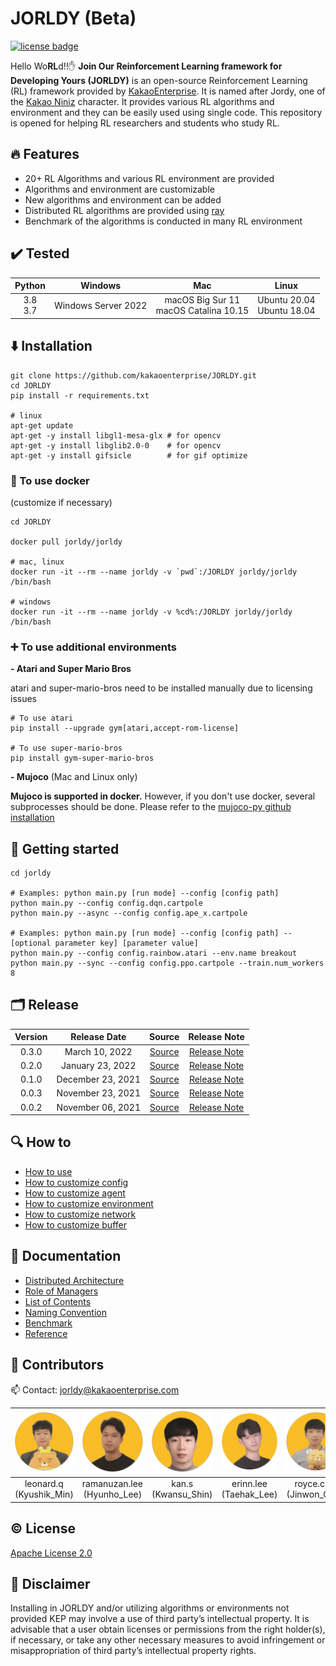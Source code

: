 # JORLDY (Beta)

[![license badge](https://img.shields.io/badge/license-Apache--2.0-green.svg)](LICENSE)

Hello Wo**RL**d!!:hand:  **Join Our Reinforcement Learning framework for Developing Yours (JORLDY)** is an open-source Reinforcement Learning (RL) framework provided by [KakaoEnterprise](https://www.kakaoenterprise.com/). It is named after Jordy, one of the [Kakao Niniz](https://www.kakaocorp.com/page/service/service/Niniz) character. It provides various RL algorithms and environment and they can be easily used using single code. This repository is opened for helping RL researchers and students who study RL.


## :fire: Features

- 20+ RL Algorithms and various RL environment are provided
- Algorithms and environment are customizable
- New algorithms and environment can be added 
- Distributed RL algorithms are provided using [ray](https://github.com/ray-project/ray)
- Benchmark of the algorithms is conducted in many RL environment

## :heavy_check_mark: Tested

| Python |   Windows   |   Mac   |   Linux  |
| :----: | :---------: | :-----: | :------: |
|  3.8<br />3.7  | Windows Server 2022 | macOS Big Sur 11<br />macOS Catalina 10.15 | Ubuntu 20.04<br />Ubuntu 18.04 |

## :arrow_down: Installation

```
git clone https://github.com/kakaoenterprise/JORLDY.git  
cd JORLDY
pip install -r requirements.txt

# linux
apt-get update 
apt-get -y install libgl1-mesa-glx # for opencv
apt-get -y install libglib2.0-0    # for opencv
apt-get -y install gifsicle        # for gif optimize
```

### :whale: To use docker

(customize if necessary)
```
cd JORLDY

docker pull jorldy/jorldy

# mac, linux
docker run -it --rm --name jorldy -v `pwd`:/JORLDY jorldy/jorldy /bin/bash

# windows
docker run -it --rm --name jorldy -v %cd%:/JORLDY jorldy/jorldy /bin/bash
```

### :heavy_plus_sign: To use additional environments

__- Atari and Super Mario Bros__

atari and super-mario-bros need to be installed manually due to licensing issues

```
# To use atari
pip install --upgrade gym[atari,accept-rom-license]
 
# To use super-mario-bros
pip install gym-super-mario-bros
```

__- Mujoco__ (Mac and Linux only)

__Mujoco is supported in docker.__  However, if you don't use docker, several subprocesses should be done.
Please refer to the [mujoco-py github installation](https://github.com/openai/mujoco-py#install-mujoco)


## :rocket: Getting started

```
cd jorldy

# Examples: python main.py [run mode] --config [config path]
python main.py --config config.dqn.cartpole
python main.py --async --config config.ape_x.cartpole

# Examples: python main.py [run mode] --config [config path] --[optional parameter key] [parameter value]
python main.py --config config.rainbow.atari --env.name breakout
python main.py --sync --config config.ppo.cartpole --train.num_workers 8

```

## :card_index_dividers: Release 

| Version |   Release Date   |   Source   |   Release Note  |
| :-----: | :--------------: | :--------: | :----------: |
|  0.3.0  | March 10, 2022 | [Source](https://github.com/kakaoenterprise/JORLDY/tree/v0.3.0) | [Release Note](https://github.com/kakaoenterprise/JORLDY/releases/tag/v0.3.0) |
|  0.2.0  | January 23, 2022 | [Source](https://github.com/kakaoenterprise/JORLDY/tree/v0.2.0) | [Release Note](https://github.com/kakaoenterprise/JORLDY/releases/tag/v0.2.0) |
|  0.1.0  | December 23, 2021 | [Source](https://github.com/kakaoenterprise/JORLDY/tree/v0.1.0) | [Release Note](https://github.com/kakaoenterprise/JORLDY/releases/tag/v0.1.0) |
|  0.0.3  | November 23, 2021 | [Source](https://github.com/kakaoenterprise/JORLDY/tree/v0.0.3) | [Release Note](https://github.com/kakaoenterprise/JORLDY/releases/tag/v0.0.3) |
|  0.0.2  | November 06, 2021 | [Source](https://github.com/kakaoenterprise/JORLDY/tree/v0.0.2) | [Release Note](https://github.com/kakaoenterprise/JORLDY/releases/tag/v0.0.2) |


## :mag: How to

- [How to use](./docs/How_to_use.md)
- [How to customize config](./jorldy/config/README.md)
- [How to customize agent](./jorldy/core/agent/README.md)
- [How to customize environment](./jorldy/core/env/README.md)
- [How to customize network](./jorldy/core/network/README.md)
- [How to customize buffer](./jorldy/core/buffer/README.md)


## :page_facing_up: Documentation

- [Distributed Architecture](./docs/Distributed_Architecture.md)
- [Role of Managers](./jorldy/manager/README.md)
- [List of Contents](./docs/List_of_Contents.md)
- [Naming Convention](./docs/Naming_convention.md)
- [Benchmark](https://petite-balance-8cb.notion.site/Benchmark-09684f1adf764c84a5a331cb5690544f)
- [Reference](./docs/Reference.md)


## :busts_in_silhouette: Contributors

:mailbox: Contact: jorldy@kakaoenterprise.com

| <img src="./resrc/contributor_leonard.png" alt="leonard" width=100/> | <img src="./resrc/contributor_ramanuzan.png" alt="ramanuzan" width=100/> | <img src="./resrc/contributor_kan.png" alt="kan" width=100/> | <img src="./resrc/contributor_erinn.png" alt="erinn" width=100/> | <img src="./resrc/contributor_royce.png" alt="royce" width=100/> | <img src="./resrc/contributor_crest.png" alt="crest" width=100/> | <img src="./resrc/contributor_lisa.png" alt="lisa" width=100/> |
| :----------------------------------------------------------: | :----------------------------------------------------------: | :----------------------------------------------------------: | :----------------------------------------------------------: | :----------------------------------------------------------: | :----------------------------------------------------------: | :----------------------------------------------------------: |
|                 leonard.q<br />(Kyushik_Min)                 |               ramanuzan.lee<br />(Hyunho_Lee)                |                   kan.s<br />(Kwansu_Shin)                   |                 erinn.lee<br />(Taehak_Lee)                  |                royce.choi<br />(Jinwon_Choi)                 |                 crest.son<br />(Sungho_Son)                  |               lisa.ekkim<br />(Eunkyeong_Kim)                |

 


## :copyright: License

[Apache License 2.0](./LICENSE.md)

## :no_entry_sign: Disclaimer

Installing in JORLDY and/or utilizing algorithms or environments not provided KEP may involve a use of third party’s intellectual property. It is advisable that a user obtain licenses or permissions from the right holder(s), if necessary, or take any other necessary measures to avoid infringement or misappropriation of third party’s intellectual property rights.
